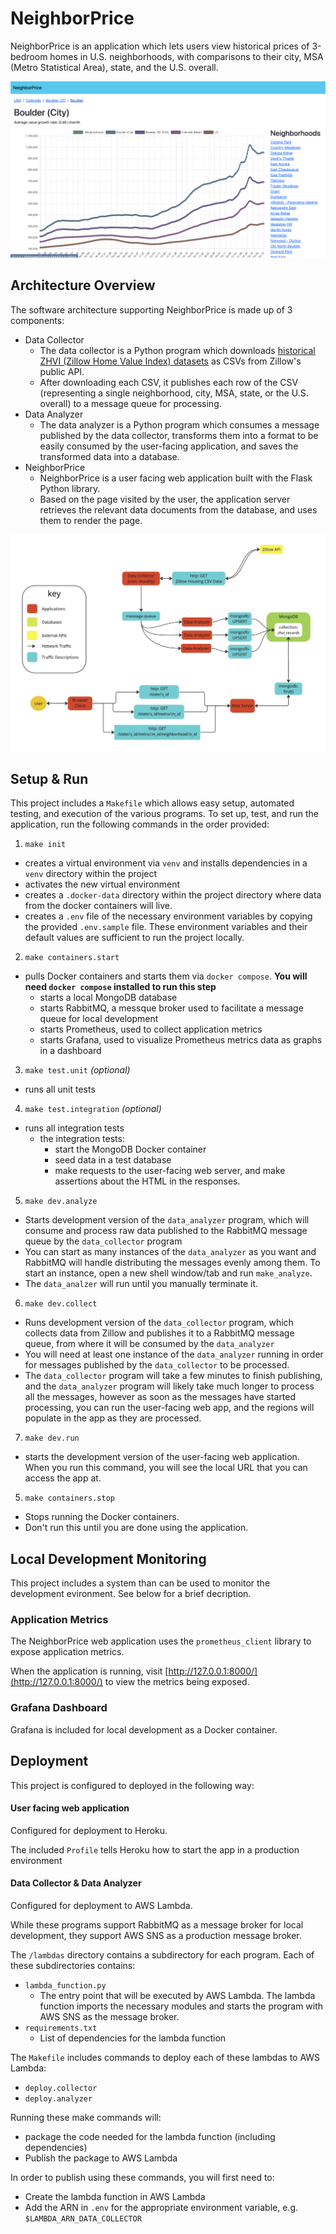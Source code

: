# NeighborPrice

NeighborPrice is an application which lets users view historical prices of 3-bedroom homes in U.S. neighborhoods, with comparisons to their city, MSA (Metro Statistical Area), state, and the U.S. overall.

![NeighborPrice screenshot](./docs/screenshot.png)

## Architecture Overview

The software architecture supporting NeighborPrice is made up of 3 components:

- Data Collector
  - The data collector is a Python program which downloads [historical ZHVI (Zillow Home Value Index) datasets](https://www.zillow.com/research/data/) as CSVs from Zillow's public API.
  - After downloading each CSV, it publishes each row of the CSV (representing a single neighborhood, city, MSA, state, or the U.S. overall) to a message queue for processing.
- Data Analyzer
  - The data analyzer is a Python program which consumes a message published by the data collector, transforms them into a format to be easily consumed by the user-facing application, and saves the transformed data into a database.
- NeighborPrice
  - NeighborPrice is a user facing web application built with the Flask Python library.
  - Based on the page visited by the user, the application server retrieves the relevant data documents from the database, and uses them to render the page. 

![Architecture Diagram](./docs/architecture_diagram.jpg)

## Setup & Run

This project includes a `Makefile` which allows easy setup, automated testing, and execution of the various programs. To set up, test, and run the application, run the following commands in the order provided:

1. `make init`
- creates a virtual environment via `venv` and installs dependencies in a `venv` directory within the project
- activates the new virtual environment
- creates a `.docker-data` directory within the project directory where data from the docker containers will live.
- creates a `.env` file of the necessary environment variables by copying the provided `.env.sample` file. These environment variables and their default values are sufficient to run the project locally.
2. `make containers.start`
- pulls Docker containers and starts them via `docker compose`. **You will need `docker compose` installed to run this step**
  - starts a local MongoDB database
  - starts RabbitMQ, a messque broker used to facilitate a message queue for local development
  - starts Prometheus, used to collect application metrics
  - starts Grafana, used to visualize Prometheus metrics data as graphs in a dashboard
 
3. `make test.unit` *(optional)*
- runs all unit tests
4. `make test.integration` *(optional)*
- runs all integration tests
  - the integration tests: 
    - start the MongoDB Docker container 
    - seed data in a test database
    - make requests to the user-facing web server, and make assertions about the HTML in the responses. 
5. `make dev.analyze`
- Starts development version of the `data_analyzer` program, which will consume and process raw data published to the RabbitMQ message queue by the `data_collector` program
- You can start as many instances of the `data_analyzer` as you want and RabbitMQ will handle distributing the messages evenly among them. To start an instance, open a new shell window/tab and run `make_analyze`.
- The `data_analzer` will run until you manually terminate it.
6. `make dev.collect`
- Runs development version of the `data_collector` program, which collects data from Zillow and publishes it to a RabbitMQ message queue, from where it will be consumed by the `data_analyzer`
- You will need at least one instance of the `data_analyzer` running in order for messages published by the `data_collector` to be processed.
- The `data_collector` program will take a few minutes to finish publishing, and the `data_analyzer` program will likely take much longer to process all the messages, however as soon as the messages have started processing, you can run the user-facing web app, and the regions will populate in the app as they are processed.
7. `make dev.run`
- starts the development version of the user-facing web application. When you run this command, you will see the local URL that you can access the app at. 

5. `make containers.stop`
- Stops running the Docker containers.
- Don't run this until you are done using the application.

## Local Development Monitoring

This project includes a system than can be used to monitor the development evironment. See below for a brief decription.

### Application Metrics

The NeighborPrice web application uses the `prometheus_client` library to expose application metrics.

When the application is running, visit [http://127.0.0.1:8000/](http://127.0.0.1:8000/) to view the metrics being exposed.

### Grafana Dashboard

Grafana is included for local development as a Docker container.

## Deployment

This project is configured to deployed in the following way:

#### User facing web application
Configured for deployment to Heroku. 

The included `Profile` tells Heroku how to start the app in a production environment

#### Data Collector & Data Analyzer
Configured for deployment to AWS Lambda. 

While these programs support RabbitMQ as a message broker for local development, they support AWS SNS as a production message broker. 

The `/lambdas` directory contains a subdirectory for each program. Each of these subdirectories contains:
- `lambda_function.py`
  - The entry point that will be executed by AWS Lambda. The lambda function imports the necessary modules and starts the program with AWS SNS as the message broker.
- `requirements.txt`
  - List of dependencies for the lambda function

The `Makefile` includes commands to deploy each of these lambdas to AWS Lambda:

- `deploy.collector`
- `deploy.analyzer`

Running these make commands will:
- package the code needed for the lambda function (including dependencies)
- Publish the package to AWS Lambda

In order to publish using these commands, you will first need to:
- Create the lambda function in AWS Lambda
- Add the ARN in `.env` for the appropriate environment variable, e.g. `$LAMBDA_ARN_DATA_COLLECTOR`